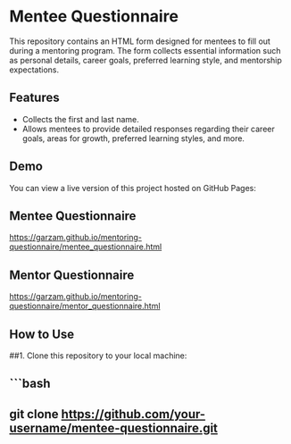 # Mentee Questionnaire

This repository contains an HTML form designed for mentees to fill out during a mentoring program. The form collects essential information such as personal details, career goals, preferred learning style, and mentorship expectations.

## Features

- Collects the first and last name.
- Allows mentees to provide detailed responses regarding their career goals, areas for growth, preferred learning styles, and more.

## Demo

You can view a live version of this project hosted on GitHub Pages:  
## Mentee Questionnaire
https://garzam.github.io/mentoring-questionnaire/mentee_questionnaire.html
## Mentor Questionnaire
https://garzam.github.io/mentoring-questionnaire/mentor_questionnaire.html

## How to Use

##1. Clone this repository to your local machine:
##   ```bash
##   git clone https://github.com/your-username/mentee-questionnaire.git
